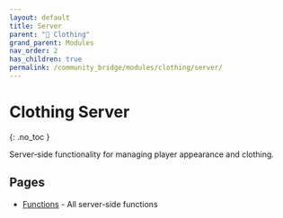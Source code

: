 ```yaml
---
layout: default
title: Server
parent: "👔 Clothing"
grand_parent: Modules
nav_order: 2
has_children: true
permalink: /community_bridge/modules/clothing/server/
---
```


# Clothing Server
{: .no_toc }

Server-side functionality for managing player appearance and clothing.

## Pages

- [Functions](server/functions.md) - All server-side functions